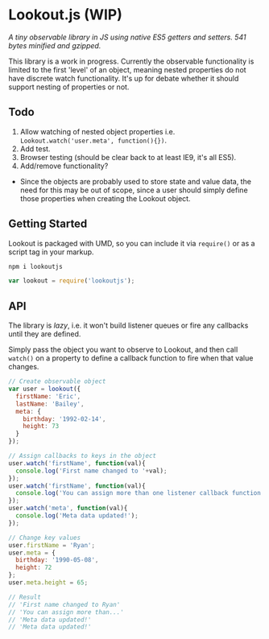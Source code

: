 # Lookout.js (WIP)
*A tiny observable library in JS using native ES5 getters and setters. 541 bytes minified and gzipped.*

This library is a work in progress. Currently the observable functionality is limited to the first 'level' of an object, meaning nested properties do not have discrete watch functionality. It's up for debate whether it should support nesting of properties or not.

## Todo
1. Allow watching of nested object properties i.e. `Lookout.watch('user.meta', function(){})`.
2. Add test.
3. Browser testing (should be clear back to at least IE9, it's all ES5).
4. Add/remove functionality?
  - Since the objects are probably used to store state and value data, the need for this may be out of scope, since a user should simply define those properties when creating the Lookout object. 

## Getting Started
Lookout is packaged with UMD, so you can include it via `require()` or as a script tag in your markup.
```bash
npm i lookoutjs
```
```javascript
var lookout = require('lookoutjs');
```

## API
The library is *lazy*, i.e. it won't build listener queues or fire any callbacks until they are defined.

Simply pass the object you want to observe to Lookout, and then call `watch()` on a property to define a callback function to fire when that value changes.
```javascript
// Create observable object
var user = lookout({
  firstName: 'Eric',
  lastName: 'Bailey',
  meta: {
    birthday: '1992-02-14',
    height: 73
  }
});

// Assign callbacks to keys in the object
user.watch('firstName', function(val){
  console.log('First name changed to '+val);
});
user.watch('firstName', function(val){
  console.log('You can assign more than one listener callback function to a value');
});
user.watch('meta', function(val){
  console.log('Meta data updated!');
});

// Change key values
user.firstName = 'Ryan';
user.meta = {
  birthday: '1990-05-08',
  height: 72
};
user.meta.height = 65;

// Result
// 'First name changed to Ryan'
// 'You can assign more than...'
// 'Meta data updated!'
// 'Meta data updated!'
```

